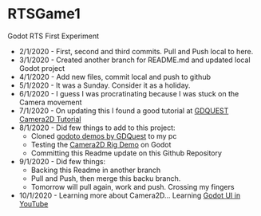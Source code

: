 # RTSGame1
Godot RTS First Experiment

- 2/1/2020 - First, second and third commits. Pull and Push local to here.
- 3/1/2020 - Created another branch for README.md and updated local Godot project
- 4/1/2020 - Add new files, commit local and push to github
- 5/1/2020 - It was a Sunday. Consider it as a holiday.
- 6/1/2020 - I guess I was procratinating because I was stuck on the Camera movement
- 7/1/2020 - On updating this I found a good tutorial at [GDQUEST Camera2D Tutorial](https://github.com/GDQuest/godot-demos/tree/master/2018/03-16-camera-2d-rig/start)
- 8/1/2020 - Did few things to add to this project:
  - Cloned [godoto demos by GDQuest](https://github.com/GDQuest/godot-demos/tree/master/2018) to my pc
  - Testing the [Camera2D Rig Demo](https://github.com/GDQuest/godot-demos/tree/master/2018/03-16-camera-2d-rig) on Godot
  - Committing this Readme update on this Github Repository
- 9/1/2020 - Did few things:
  - Backing this Readme in another branch
  - Pull and Push, then merge this backu branch.
  - Tomorrow will pull again, work and push. Crossing my fingers
- 10/1/2020 - Learning more about Camera2D... Learning [Godot UI in YouTube](https://www.youtube.com/watch?v=y1E_y9AIqow)
